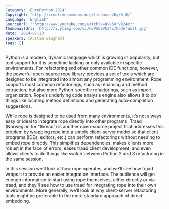 ```yaml
---
Category: 'EuroPython 2014'
Copyright: 'http://creativecommons.org/licenses/by/3.0/'
Language: 'English'
SourceUrl: '"http://www.youtube.com/watch?v=NvV5OrVk24c"'
ThumbnailUrl: 'http://i.ytimg.com/vi/NvV5OrVk24c/hqdefault.jpg'
date: '2014-07-23'
speakers: [Austin Bingham]
tags: []
---
```

Python is a modern, dynamic language which is growing in popularity, but tool support for it is sometime lacking or only available in specific environments. For refactoring and other common IDE functions, however, the powerful open-source rope library provides a set of tools which are designed to be integrated into almost any programming environment. Rope supports most common refactorings, such as renaming and method extraction, but also more Python-specific refactorings, such as import organization. Rope’s underlying code analysis engine also allows it to do things like locating method definitions and generating auto-completion suggestions.

While rope is designed to be used from many environments, it’s not always easy or ideal to integrate rope directly into other programs. Traad  (Norwegian for “thread”) is another open-source project that addresses this problem by wrapping rope into a simple client-server model so that client programs (IDEs, editors, etc.) can perform refactorings without needing to embed rope directly. This simplifies dependencies, makes clients more robust in the face of errors, eases traad client development, and even allows clients to do things like switch between Python 2 and 3 refactoring in the same session.

In this session we’ll look at how rope operates, and we’ll see how traad wraps it to provide an easier integration interface. The audience will get enough information to start using rope themselves, either directly or via traad, and they’ll see how to use traad for integrating rope into their own environments. More generally, we’ll look at why client-server refactoring tools might be preferable to the more standard approach of direct embedding. 
